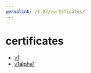 ```yaml
---
permalink: /1.27/certificates/
---
```


# certificates



* [v1](v1/index.md)
* [v1alpha1](v1alpha1/index.md)
